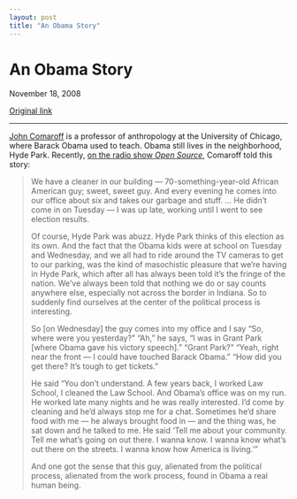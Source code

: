 ```yaml
---
layout: post
title: "An Obama Story"
---
```

An Obama Story
==============

November 18, 2008

[Original link](http://www.aaronsw.com/weblog/obamastory)

* * * * *

[John
Comaroff](http://anthropology.uchicago.edu/courses/faculty/johncomaroff.shtml)
is a professor of anthropology at the University of Chicago, where
Barack Obama used to teach. Obama still lives in the neighborhood, Hyde
Park. Recently, [on the radio show *Open
Source*](http://www.brown.edu/Departments/Watson_Institute/Open_Source/RadioOpenSource-John_Comaroff.mp3),
Comaroff told this story:

> We have a cleaner in our building — 70-something-year-old African
> American guy; sweet, sweet guy. And every evening he comes into our
> office about six and takes our garbage and stuff. … He didn’t come in
> on Tuesday — I was up late, working until I went to see election
> results.
>
> Of course, Hyde Park was abuzz. Hyde Park thinks of this election as
> its own. And the fact that the Obama kids were at school on Tuesday
> and Wednesday, and we all had to ride around the TV cameras to get to
> our parking, was the kind of masochistic pleasure that we’re having in
> Hyde Park, which after all has always been told it’s the fringe of the
> nation. We’ve always been told that nothing we do or say counts
> anywhere else, especially not across the border in Indiana. So to
> suddenly find ourselves at the center of the political process is
> interesting.
>
> So [on Wednesday] the guy comes into my office and I say “So, where
> were you yesterday?” “Ah,” he says, “I was in Grant Park [where Obama
> gave his victory speech].” “Grant Park?” “Yeah, right near the front —
> I could have touched Barack Obama.” “How did you get there? It’s tough
> to get tickets.”
>
> He said “You don’t understand. A few years back, I worked Law School,
> I cleaned the Law School. And Obama’s office was on my run. He worked
> late many nights and he was really interested. I’d come by cleaning
> and he’d always stop me for a chat. Sometimes he’d share food with me
> — he always brought food in — and the thing was, he sat down and he
> talked to me. He said ‘Tell me about your community. Tell me what’s
> going on out there. I wanna know. I wanna know what’s out there on the
> streets. I wanna know how America is living.’”
>
> And one got the sense that this guy, alienated from the political
> process, alienated from the work process, found in Obama a real human
> being.
